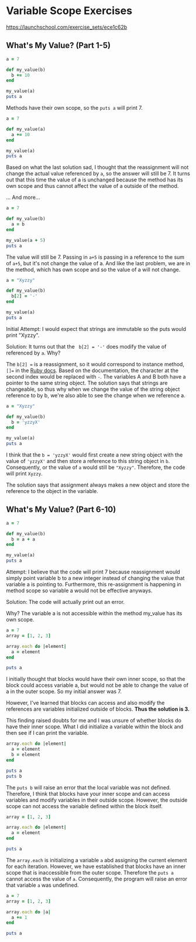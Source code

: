# Variable Scope Exercises

https://launchschool.com/exercise_sets/ece1c62b


## What's My Value? (Part 1-5)

```rb
a = 7

def my_value(b)
  b += 10
end

my_value(a)
puts a
```

Methods have their own scope, so the `puts a` will print 7.

```rb
a = 7

def my_value(a)
  a += 10
end

my_value(a)
puts a
```

Based on what the last solution sad, I thought that the reassignment will not change the actual value referenced by `a`, so the answer will still be 7. It turns out that this time the value of a is unchanged because the method has its own scope and thus cannot affect the value of a outside of the method. 

... And more... 

```rb
a = 7

def my_value(b)
  a = b
end

my_value(a + 5)
puts a
```

The value will still be 7. Passing in `a+5` is passing in a reference to the sum of `a+5`, but it's not change the value of a. And like the last problem, we are in the method, which has own scope and so the value of a will not change.

```rb
a = "Xyzzy"

def my_value(b)
  b[2] = '-'
end

my_value(a)
puts a
```

Initial Attempt: I would expect that strings are immutable so the puts would print "Xyzzy". 

Solution: It turns out that the ` b[2] = '-'` does modify the value of referenced by `a`. Why?

The `b[2] =` is a reassignment, so it would correspond to instance method, `[]=` in the [Ruby docs](https://ruby-doc.org/core-2.7.5/String.html#method-i-5B-5D). Based on the documentation, the character at the second index would be replaced with `-`. The variables A and B both have a pointer to the same string object. The solution says that strings are changeable, so thus why when we change the value of the string object reference to by b, we're also able to see the change when we reference a. 

```rb
a = "Xyzzy"

def my_value(b)
  b = 'yzzyX'
end

my_value(a)
puts a
```

I think that the `b = 'yzzyX'` would first create a new string object with the value of `'yzzyX'` and then store a reference to this string object in `b`. Consequently, or the value of `a` would still be `"Xyzzy"`. Therefore, the code will print `Xyzzy`. 

The solution says that assignment always makes a new object and store the reference to the object in the variable. 

## What's My Value? (Part 6-10)

```rb
a = 7

def my_value(b)
  b = a + a
end

my_value(a)
puts a
```

Attempt: I believe that the code will print 7 because reassignment would simply point variable b to a new integer instead of changing the value that variable a is pointing to. Furthermore, this re-assignment is happening in method scope so variable a would not be effective anyways.

Solution: The code will actually print out an error.

Why? The variable a is not accessible within the method my_value has its own scope.

```rb
a = 7
array = [1, 2, 3]

array.each do |element|
  a = element
end

puts a

```

I initially thought that blocks would have their own inner scope, so that the block could access variable a, but would not be able to change the value of a in the outer scope. So my initial answer was 7.

However, I've learned that blocks can access and also modify the references are variables initialized outside of blocks. **Thus the solution is 3.**

This finding raised doubts for me and I was unsure of whether blocks do have their inner scope. What I did initialize a variable within the block and then see if I can print the variable. 

```rb
array.each do |element|
  a = element
  b = element
end

puts a
puts b
```

The `puts b` will raise an error that the local variable was not defined. Therefore, I think that blocks have your inner scope and can access variables and modify variables in their outside scope. However, the outside scope can not access the variable defined within the block itself.


```ruby
array = [1, 2, 3]

array.each do |element|
  a = element
end

puts a

```
The `array.each` is initializing a variable `a` abd assigning the current element for each iteration. However, we have established that blocks have an inner scope that is inaccessible from the outer scope. Therefore the `puts a` cannot access the value of `a`. Consequently, the program will raise an error that variable `a` was undefined.

```ruby
a = 7
array = [1, 2, 3]

array.each do |a|
  a += 1
end

puts a
```